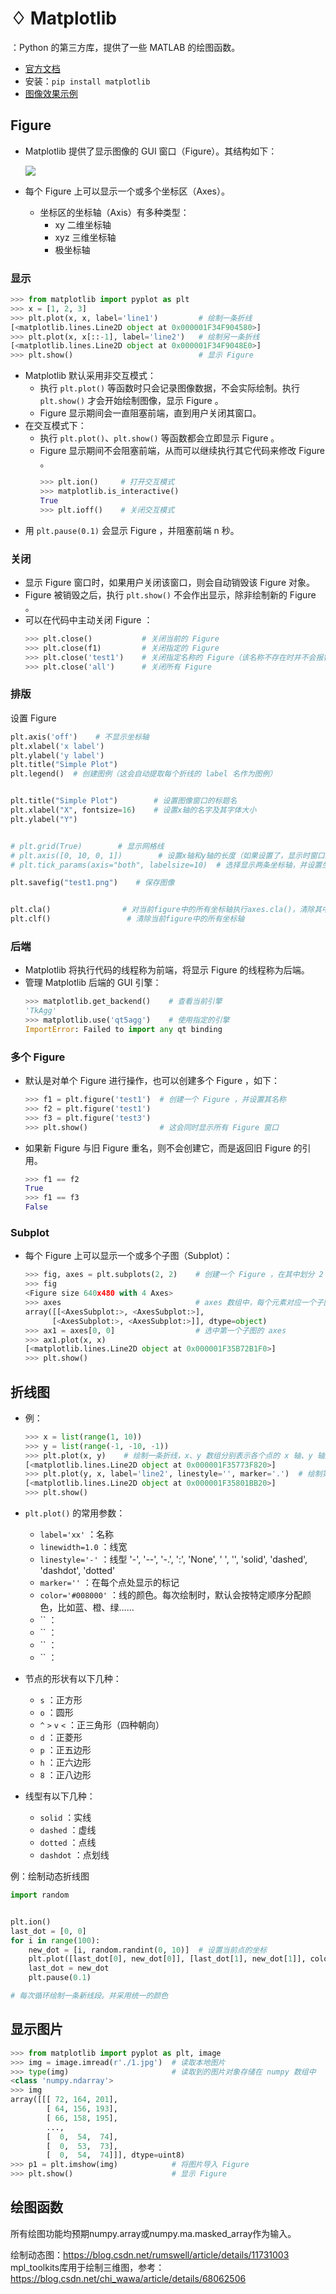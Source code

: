 # ♢ Matplotlib

：Python 的第三方库，提供了一些 MATLAB 的绘图函数。
- [官方文档](https://matplotlib.org/users/index.html)
- 安装：`pip install matplotlib`
- [图像效果示例](https://matplotlib.org/tutorials/introductory/sample_plots.html)

## Figure

- Matplotlib 提供了显示图像的 GUI 窗口（Figure）。其结构如下：

  ![](./Matplotlib_1.jpg)

- 每个 Figure 上可以显示一个或多个坐标区（Axes）。
  - 坐标区的坐标轴（Axis）有多种类型：
    - xy 二维坐标轴
    - xyz 三维坐标轴
    - 极坐标轴

### 显示

```py
>>> from matplotlib import pyplot as plt
>>> x = [1, 2, 3]
>>> plt.plot(x, x, label='line1')         # 绘制一条折线
[<matplotlib.lines.Line2D object at 0x000001F34F904580>]
>>> plt.plot(x, x[::-1], label='line2')   # 绘制另一条折线
[<matplotlib.lines.Line2D object at 0x000001F34F9048E0>]
>>> plt.show()                            # 显示 Figure 
```

- Matplotlib 默认采用非交互模式：
  - 执行 `plt.plot()` 等函数时只会记录图像数据，不会实际绘制。执行 `plt.show()` 才会开始绘制图像，显示 Figure 。
  - Figure 显示期间会一直阻塞前端，直到用户关闭其窗口。
- 在交互模式下：
  - 执行 `plt.plot()`、`plt.show()` 等函数都会立即显示 Figure 。
  - Figure 显示期间不会阻塞前端，从而可以继续执行其它代码来修改 Figure 。
    ```py
    >>> plt.ion()     # 打开交互模式
    >>> matplotlib.is_interactive()
    True
    >>> plt.ioff()    # 关闭交互模式
    ```
- 用 `plt.pause(0.1)` 会显示 Figure ，并阻塞前端 n 秒。

### 关闭

- 显示 Figure 窗口时，如果用户关闭该窗口，则会自动销毁该 Figure 对象。
- Figure 被销毁之后，执行 `plt.show()` 不会作出显示，除非绘制新的 Figure 。
- 可以在代码中主动关闭 Figure ：
  ```py
  >>> plt.close()           # 关闭当前的 Figure
  >>> plt.close(f1)         # 关闭指定的 Figure
  >>> plt.close('test1')    # 关闭指定名称的 Figure（该名称不存在时并不会报错）
  >>> plt.close('all')      # 关闭所有 Figure
  ```

### 排版




设置 Figure 

```py
plt.axis('off')    # 不显示坐标轴
plt.xlabel('x label')
plt.ylabel('y label')
plt.title("Simple Plot")
plt.legend()  # 创建图例（这会自动提取每个折线的 label 名作为图例）


plt.title("Simple Plot")        # 设置图像窗口的标题名
plt.xlabel("X", fontsize=16)    # 设置x轴的名字及其字体大小
plt.ylabel("Y")


# plt.grid(True)        # 显示网格线
# plt.axis([0, 10, 0, 1])        # 设置x轴和y轴的长度（如果设置了，显示时窗口比例会固定，否则会自动调整）
# plt.tick_params(axis="both", labelsize=10)  # 选择显示两条坐标轴，并设置坐标轴数字的大小

plt.savefig("test1.png")    # 保存图像


plt.cla()                # 对当前figure中的所有坐标轴执行axes.cla()，清除其中的图像
plt.clf()                 # 清除当前figure中的所有坐标轴
```


### 后端

- Matplotlib 将执行代码的线程称为前端，将显示 Figure 的线程称为后端。
- 管理 Matplotlib 后端的 GUI 引擎：
  ```py
  >>> matplotlib.get_backend()    # 查看当前引擎
  'TkAgg'
  >>> matplotlib.use('qt5agg')    # 使用指定的引擎
  ImportError: Failed to import any qt binding
  ```

### 多个 Figure

- 默认是对单个 Figure 进行操作，也可以创建多个 Figure ，如下：
  ```py
  >>> f1 = plt.figure('test1')  # 创建一个 Figure ，并设置其名称
  >>> f2 = plt.figure('test1')
  >>> f3 = plt.figure('test3')
  >>> plt.show()                # 这会同时显示所有 Figure 窗口
  ```

- 如果新 Figure 与旧 Figure 重名，则不会创建它，而是返回旧 Figure 的引用。
  ```py
  >>> f1 == f2
  True
  >>> f1 == f3
  False
  ```

### Subplot

- 每个 Figure 上可以显示一个或多个子图（Subplot）：
  ```py
  >>> fig, axes = plt.subplots(2, 2)    # 创建一个 Figure ，在其中划分 2 行、2 列个子图
  >>> fig
  <Figure size 640x480 with 4 Axes>
  >>> axes                              # axes 数组中，每个元素对应一个子图的 axes
  array([[<AxesSubplot:>, <AxesSubplot:>],
        [<AxesSubplot:>, <AxesSubplot:>]], dtype=object)
  >>> ax1 = axes[0, 0]                  # 选中第一个子图的 axes
  >>> ax1.plot(x, x)
  [<matplotlib.lines.Line2D object at 0x000001F35B72B1F0>]
  >>> plt.show()
  ```


## 折线图

- 例：
  ```py
  >>> x = list(range(1, 10))
  >>> y = list(range(-1, -10, -1)) 
  >>> plt.plot(x, y)    # 绘制一条折线，x、y 数组分别表示各个点的 x 轴、y 轴坐标，两个数组的长度必须相同
  [<matplotlib.lines.Line2D object at 0x000001F35773F820>]
  >>> plt.plot(y, x, label='line2', linestyle='', marker='.')  # 绘制第二条折线，它是散点线
  [<matplotlib.lines.Line2D object at 0x000001F35801BB20>]
  >>> plt.show()
  ```

- `plt.plot()` 的常用参数：
  - `label='xx'` ：名称
  - `linewidth=1.0` ：线宽
  - `linestyle='-'` ：线型
  '-', '--', '-.', ':', 'None', ' ', '', 'solid', 'dashed', 'dashdot', 'dotted'
  - `marker=''` ：在每个点处显示的标记
  - `color='#008000'` ：线的颜色。每次绘制时，默认会按特定顺序分配颜色，比如蓝、橙、绿……
  - `` ：
  - `` ：
  - `` ：
  - `` ：


- 节点的形状有以下几种：
  - `s` ：正方形
  - `o` ：圆形
  - `^` `>` `v` `<` ：正三角形（四种朝向）
  - `d` ：正菱形
  - `p` ：正五边形
  - `h` ：正六边形
  - `8` ：正八边形

- 线型有以下几种：
  - `solid`   ：实线
  - `dashed`  ：虚线
  - `dotted`  ：点线
  - `dashdot` ：点划线



例：绘制动态折线图
```py
import random


plt.ion()
last_dot = [0, 0]
for i in range(100):
    new_dot = [i, random.randint(0, 10)]  # 设置当前点的坐标
    plt.plot([last_dot[0], new_dot[0]], [last_dot[1], new_dot[1]], color="blue")
    last_dot = new_dot
    plt.pause(0.1)

# 每次循环绘制一条新线段。并采用统一的颜色
```

## 显示图片

```py
>>> from matplotlib import pyplot as plt, image
>>> img = image.imread(r'./1.jpg')  # 读取本地图片
>>> type(img)                       # 读取到的图片对象存储在 numpy 数组中
<class 'numpy.ndarray'>
>>> img
array([[[ 72, 164, 201],
        [ 64, 156, 193],
        [ 66, 158, 195],
        ...,
        [  0,  54,  74],
        [  0,  53,  73],
        [  0,  54,  74]]], dtype=uint8)
>>> p1 = plt.imshow(img)            # 将图片导入 Figure 
>>> plt.show()                      # 显示 Figure 
```

## 绘图函数

所有绘图功能均预期numpy.array或numpy.ma.masked_array作为输入。



绘制动态图：https://blog.csdn.net/rumswell/article/details/11731003
mpl_toolkits库用于绘制三维图，参考：https://blog.csdn.net/chi_wawa/article/details/68062506

